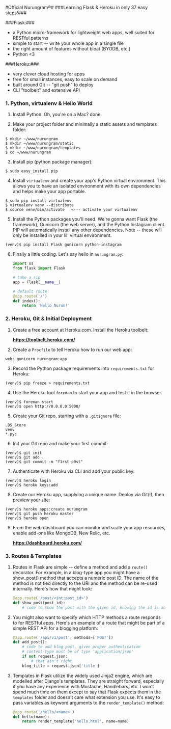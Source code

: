 #Official Nurungram®#
###Learning Flask & Heroku in only 37 easy steps!###

###Flask:###
- a Python micro-framework for lightweight web apps, well suited for RESTful patterns
- simple to start -- write your whole app in a single file
- the right amount of features without bloat (BYODB, etc.)
- Python <3

###Heroku:###
- very clever cloud hosting for apps
- free for small instances, easy to scale on demand
- built around Git -- "git push" to deploy
- CLI "toolbelt" and extensive API


### 1. Python, virtualenv & Hello World ###

1. Install Python. Oh, you're on a Mac? done.
	
2. Make your project folder and minimally a static assets and templates folder:
```
$ mkdir ~/www/nurungram
$ mkdir ~/www/nurungram/static
$ mkdir ~/www/nurungram/templates
$ cd ~/www/nurungram
```

3. Install pip (python package manager):
```
$ sudo easy_install pip
```

4. Install `virtualenv` and create your app's Python virtual environment. This allows you to have an isolated environment with its own dependencies and helps make your app portable.
```
$ sudo pip install virtualenv
$ virtualenv venv --distribute
$ source venv/bin/activate   <--- activate your virtualenv
```
	
5. Install the Python packages you'll need. We're gonna want Flask (the framework), Gunicorn (the web server), and the Python Instagram client. PIP will automatically install any other dependencies. Note -- these will only be installed in your lil' virtual environment.
```
(venv)$ pip install Flask gunicorn python-instagram
```

6. Finally a little coding. Let's say hello in `nurungram.py`:

	```python
	import os
	from flask import Flask

	# take a sip
	app = Flask(__name__)

	# default route
	@app.route('/')
	def index():
		return 'Hello Nurun!'
	```

### 2. Heroku, Git & Initial Deployment ###


1. Create a free account at Heroku.com. Install the Heroku toolbelt:

	**https://toolbelt.heroku.com/**

2. Create a `Procfile` to tell Heroku how to run our web app:
```
web: gunicorn nurungram:app
```
		
3. Record the Python package requirements into `requirements.txt` for Heroku:
```
(venv)$ pip freeze > requirements.txt
```

4. Use the Heroku tool `foreman` to start your app and test it in the browser.
```
(venv)$ foreman start 
(venv)$ open http://0.0.0.0:5000/
```
	
5. Create your Git repo, starting with a `.gitignore` file:
```
.DS_Store
venv
*.pyc
```
		
6. Init your Git repo and make your first commit:
```
(venv)$ git init
(venv)$ git add .
(venv)$ git commit -m "f1rst p0st"
```
	
7. Authenticate with Heroku via CLI and add your public key:
```
(venv)$ heroku login
(venv)$ heroku keys:add
```		

8. Create our Heroku app, supplying a unique name. Deploy via Git(!), then preview your site:
```
(venv)$ heroku apps:create nurungram
(venv)$ git push heroku master
(venv)$ heroku open
```

9. From the web dashboard you can monitor and scale your app resources, enable add-ons like MongoDB, New Relic, etc.

	**https://dashboard.heroku.com/**


### 3. Routes & Templates ###

1. Routes in Flask are simple -- define a method and add a `route()` decorator. For example, in a blog-type app you might have a show_post() method that accepts a numeric post ID. The name of the method is not tied directly to the URI and the method can be re-used internally. Here's how that might look:

	```python
	@app.route('/post/<int:post_id>')
	def show_post(post_id):
	    # code to show the post with the given id, knowing the id is an integer
	```
	
2. You might also want to specify which HTTP methods a route responds to for RESTful apps. Here's an example of a route that might be part of a simple REST API for a blogging platform:

	```python
	@app.route('/api/v1/post', methods=['POST'])
	def add_post():
		# code to add blog post, given proper authentication
		# content-type must be of type 'application/json'
		if not request.json:
			# that ain't right
		blog_title = request.json['title']
	```


3. Templates in Flask utilize the widely used Jinja2 engine, which are modelled after Django's templates. They are straight forward, especially if you have any experience with Mustache, Handlebars, etc. I won't spend much time on them except to say that Flask expects them in the `templates` folder and doesn't care what extension you use. It's easy to pass variables as keyword arguments to the `render_template()` method:

	```python
	@app.route('/hello/<name>')
	def hello(name):
	    return render_template('hello.html', name=name)
	```















